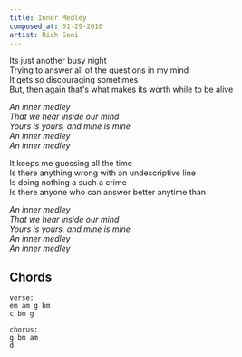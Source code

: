 ```yaml
---
title: Inner Medley
composed_at: 01-29-2016
artist: Rich Soni
---
```


Its just another busy night  
Trying to answer all of the questions in my mind  
It gets so discouraging sometimes  
But, then again that's what makes its worth while to be alive  

*An inner medley*  
*That we hear inside our mind*  
*Yours is yours, and mine is mine*  
*An inner medley*  
*An inner medley*  

It keeps me guessing all the time  
Is there anything wrong with an undescriptive line  
Is doing nothing a such a crime  
Is there anyone who can answer better anytime than  

*An inner medley*  
*That we hear inside our mind*  
*Yours is yours, and mine is mine*  
*An inner medley*  
*An inner medley*  

## Chords

```
verse:
em am g bm
c bm g

chorus:
g bm am
d
```
